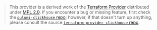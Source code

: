> This provider is a derived work of the [Terraform Provider](https://github.com/Triple-Whale/terraform-provider-clickhouse)
> distributed under [MPL 2.0](https://www.mozilla.org/en-US/MPL/2.0/). If you encounter a bug or missing feature,
> first check the [`pulumi-clickhouse` repo](https://github.com/Triple-Whale/pulumi-clickhouse/issues); however, if that doesn't turn up anything,
> please consult the source [`terraform-provider-clickhouse` repo](https://github.com/Triple-Whale/terraform-provider-clickhouse/issues).
